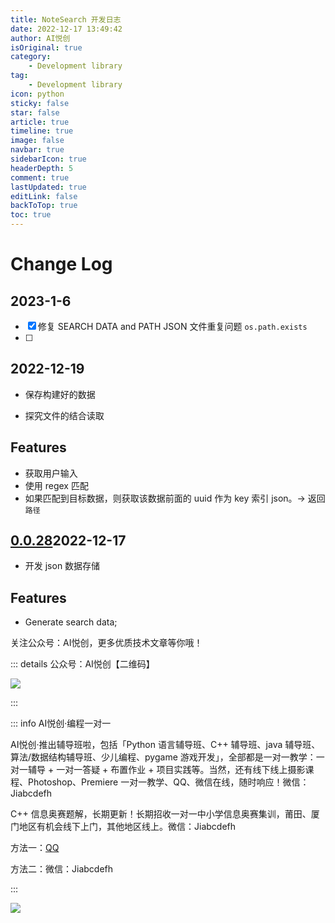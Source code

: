 ```yaml
---
title: NoteSearch 开发日志
date: 2022-12-17 13:49:42
author: AI悦创
isOriginal: true
category: 
    - Development library
tag:
    - Development library
icon: python
sticky: false
star: false
article: true
timeline: true
image: false
navbar: true
sidebarIcon: true
headerDepth: 5
comment: true
lastUpdated: true
editLink: false
backToTop: true
toc: true
---
```


# Change Log

## 2023-1-6

- [x] 修复 SEARCH DATA and PATH JSON 文件重复问题 `os.path.exists`
- [ ] 

## 2022-12-19

- 保存构建好的数据

- 探究文件的结合读取

## Features

- 获取用户输入
- 使用 regex 匹配
- 如果匹配到目标数据，则获取该数据前面的 uuid 作为 key 索引 json。-> 返回 `路径`



## [0.0.28](https://github.com/AndersonHJB/aiyc1v1/commit/ec9d47de199a0d3df4f3d48d01177fc207ade8d1)2022-12-17

- 开发 json 数据存储

## Features

- Generate search data;



























关注公众号：AI悦创，更多优质技术文章等你哦！

::: details 公众号：AI悦创【二维码】

![](/gzh.jpg)

:::

::: info AI悦创·编程一对一

AI悦创·推出辅导班啦，包括「Python 语言辅导班、C++ 辅导班、java 辅导班、算法/数据结构辅导班、少儿编程、pygame 游戏开发」，全部都是一对一教学：一对一辅导 + 一对一答疑 + 布置作业 + 项目实践等。当然，还有线下线上摄影课程、Photoshop、Premiere 一对一教学、QQ、微信在线，随时响应！微信：Jiabcdefh

C++ 信息奥赛题解，长期更新！长期招收一对一中小学信息奥赛集训，莆田、厦门地区有机会线下上门，其他地区线上。微信：Jiabcdefh

方法一：[QQ](http://wpa.qq.com/msgrd?v=3&uin=1432803776&site=qq&menu=yes)

方法二：微信：Jiabcdefh

:::

![](/zsxq.jpg)

